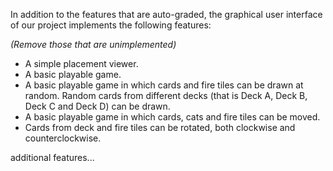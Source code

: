 In addition to the features that are auto-graded, the graphical user interface
of our project implements the following features:

*(Remove those that are unimplemented)*

 - A simple placement viewer.
 - A basic playable game. 
 - A basic playable game in which cards and fire tiles can be drawn at random. Random cards from different decks (that is Deck A, Deck B, Deck C and Deck D) can be drawn.
 - A basic playable game in which cards, cats and fire tiles can be moved.
 - Cards from deck and fire tiles can be rotated, both clockwise and counterclockwise.

additional features...
